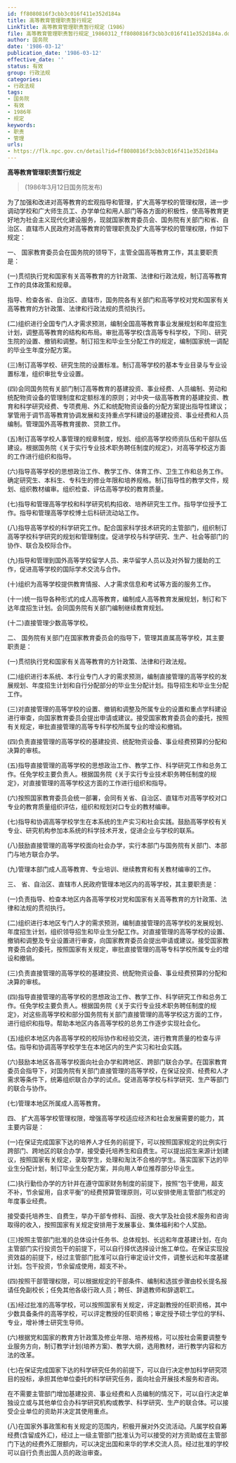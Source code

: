 ```yaml
---
id: ff8080816f3cbb3c016f411e352d184a
title: 高等教育管理职责暂行规定
LinkTitle: 高等教育管理职责暂行规定（1986）
file: 高等教育管理职责暂行规定_19860312_ff8080816f3cbb3c016f411e352d184a.docx
author: 国务院
date: '1986-03-12'
publication_date: '1986-03-12'
effective_date: ''
status: 有效
group: 行政法规
categories:
- 行政法规
tags:
- 国务院
- 有效
- 1986年
- 规定
keywords:
- 职责
- 管理
urls:
- https://flk.npc.gov.cn/detail?id=ff8080816f3cbb3c016f411e352d184a
---
```


**高等教育管理职责暂行规定**

> (1986年3月12日国务院发布)

为了加强和改进对高等教育的宏观指导和管理，扩大高等学校的管理权限，进一步调动学校和广大师生员工、办学单位和用人部门等各方面的积极性，使高等教育更好地为社会主义现代化建设服务，现就国家教育委员会、国务院有关部门和省、自治区、直辖市人民政府对高等教育的管理职责及扩大高等学校的管理权限，作如下规定：

一、 国家教育委员会在国务院的领导下，主管全国高等教育工作，其主要职责是：

(一)贯彻执行党和国家有关高等教育的方针政策、法律和行政法规，制订高等教育工作的具体政策和规章。

指导、检查各省、自治区、直辖市，国务院各有关部门和高等学校对党和国家有关高等教育的方针政策、法律和行政法规的贯彻执行。

(二)组织进行全国专门人才需求预测，编制全国高等教育事业发展规划和年度招生计划，调整高等教育的结构和布局。审批高等学校(含高等专科学校，下同)、研究生院的设置、撤销和调整。制订招生和毕业生分配工作的规定，编制国家统一调配的毕业生年度分配方案。

(三)制订高等学校、研究生院的设置标准。制订高等学校的基本专业目录与专业设置标准，组织审批专业设置。

(四)会同国务院有关部门制订高等教育的基建投资、事业经费、人员编制、劳动和统配物资设备的管理制度和定额标准的原则；对中央一级高等教育的基建投资、教育和科学研究经费、专项费用、外汇和统配物资设备的分配方案提出指导性建议；掌管用于调节高等教育协调发展和支持重点学科建设的基建投资、事业经费和人员编制。管理国外高等教育援款、贷款工作。

(五)制订高等学校人事管理的规章制度，规划、组织高等学校师资队伍和干部队伍建设。根据国务院《关于实行专业技术职务聘任制度的规定》，对高等学校这方面的工作进行组织和指导。

(六)指导高等学校的思想政治工作、教学工作、体育工作、卫生工作和总务工作。确定研究生、本科生、专科生的修业年限和培养规格。制订指导性的教学文件，规划、组织教材编审。组织检查、评估高等学校的教育质量。

(七)指导和管理高等学校和科学研究机构招收、培养研究生工作。指导学位授予工作。指导和管理高等学校博士后科研流动站工作。

(八)指导高等学校的科学研究工作。配合国家科学技术研究的主管部门，组织制订高等学校科学研究的规划和管理制度。促进学校与科学研究、生产、社会等部门的协作、联合及校际合作。

(九)指导和管理到国外高等学校留学人员、来华留学人员以及对外智力援助的工作，促进高等学校的国际学术交流与合作。

(十)组织为高等学校提供教育情报、人才需求信息和考试等方面的服务工作。

(十一)统一指导各种形式的成人高等教育，编制成人高等教育发展规划，制订和下达年度招生计划。会同国务院有关部门编制继续教育规划。

(十二)直接管理少数高等学校。

二、 国务院有关部门在国家教育委员会的指导下，管理其直属高等学校，其主要职责是：

(一)贯彻执行党和国家有关高等教育的方针政策、法律和行政法规。

(二)组织进行本系统、本行业专门人才的需求预测，编制直接管理的高等学校的发展规划、年度招生计划和自行分配部分的毕业生分配计划。指导招生和毕业生分配工作。

(三)对直接管理的高等学校的设置、撤销和调整及所属专业的设置和重点学科建设进行审查，向国家教育委员会提出申请或建议。接受国家教育委员会的委托，按照有关规定，审批直接管理的高等专科学校所属专业的增设和撤销。

(四)负责直接管理的高等学校的基建投资、统配物资设备、事业经费预算的分配和决算的审核。

(五)指导直接管理的高等学校的思想政治工作、教学工作、科学研究工作和总务工作。任免学校主要负责人。根据国务院《关于实行专业技术职务聘任制度的规定》，对直接管理的高等学校这方面的工作进行组织和指导。

(六)按照国家教育委员会统一部署，会同有关省、自治区、直辖市对高等学校对口专业的教育质量组织评估，组织和规划对口专业的教材编审。

(七)指导和协调高等学校学生在本系统的生产实习和社会实践。鼓励高等学校有关专业、研究机构参加本系统的科学技术开发，促进企业与学校的联系。

(八)鼓励直接管理的高等学校面向社会办学，实行本部门与国务院有关部门、本部门与地方联合办学。

(九)管理本部门成人高等教育、专业培训、继续教育和有关教材编审的工作。

三、 省、自治区、直辖市人民政府管理本地区内的高等学校，其主要职责是：

(一)负责指导、检查本地区内各高等学校对党和国家有关高等教育的方针政策、法律和法规的贯彻执行。

(二)组织进行本地区专门人才的需求预测，编制直接管理的高等学校的发展规划、年度招生计划，组织领导招生和毕业生分配工作。对直接管理的高等学校的设置、撤销和调整及专业设置进行审查，向国家教育委员会提出申请或建议。接受国家教育委员会的委托，按照国家有关规定，审批直接管理的高等专科学校所属专业的增设和撤销。

(三)负责直接管理的高等学校的基建投资、统配物资设备、事业经费预算的分配和决算的审核。

(四)指导直接管理的高等学校的思想政治工作、教学工作、科学研究工作和总务工作。任免学校主要负责人。根据国务院《关于实行专业技术职务聘任制度的规定》，对这些高等学校和部分国务院有关部门直接管理的高等学校这方面的工作，进行组织和指导。帮助本地区内各高等学校的总务工作逐步实现社会化。

(五)组织本地区内各高等学校的校际协作和经验交流，进行教育质量的检查与评估。指导和协调高等学校学生在本地区内的生产实习和社会实践。

(六)鼓励本地区各高等学校面向社会办学和跨地区、跨部门联合办学。在国家教育委员会指导下，对国务院有关部门直接管理的高等学校，在保证投资、经费和人才需求等条件下，统筹组织联合办学的试点。促进高等学校与科学研究、生产等部门的联合与协作。

(七)管理本地区所属成人高等教育。

四、 扩大高等学校管理权限，增强高等学校适应经济和社会发展需要的能力，其主要内容是：

(一)在保证完成国家下达的培养人才任务的前提下，可以按照国家规定的比例实行跨部门、跨地区的联合办学，接受委托培养生和自费生。可以提出招生来源计划建议，按照国家有关规定，录取学生，处理和淘汰不合格的学生。落实国家下达的毕业生分配计划，制订毕业生分配方案，并向用人单位推荐部分毕业生。

(二)执行勤俭办学的方针并在遵守国家财务制度的前提下，按照“包干使用，超支不补，节余留用，自求平衡”的经费预算管理原则，可以安排使用主管部门核定的年度事业经费。

接受委托培养生、自费生，举办干部专修科、函授、夜大学及社会技术服务和咨询取得的收入，按照国家有关规定安排用于发展事业、集体福利和个人奖励。

(三)按照主管部门批准的总体设计任务书、总体规划、长远和年度基建计划，在向主管部门实行投资包干的前提下，可以自行择优选择设计施工单位。在保证实现投资效益的前提下，经过主管部门批准可以自行审定设计文件，调整长远和年度基建计划。包干投资，节余留成使用，超支不补。

(四)按照干部管理权限，可以根据规定的干部条件、编制和选拔步骤由校长提名报请任免副校长；任免其他各级行政人员；聘任、辞退教师和辞退职工。

(五)经过批准的高等学校，可以按照国家有关规定，评定副教授的任职资格，其中少数具备条件的高等学校，可以评定教授的任职资格；审定授予硕士学位的学科、专业，增补博士研究生导师。

(六)根据党和国家的教育方针政策及修业年限、培养规格，可以按社会需要调整专业服务方向，制订教学计划(培养方案)、教学大纲，选用教材，进行教学内容和方法的改革。

(七)在保证完成国家下达的科学研究任务的前提下，可以自行决定参加科学研究项目的投标，承担其他单位委托的科学研究任务，面向社会开展技术服务和咨询。

在不需要主管部门增加基建投资、事业经费和人员编制的情况下，可以自行决定单独设立或与其他单位合办科学研究机构或教学、科学研究、生产的联合体。可以接受企业单位的资助并决定其使用重点。

(八)在国家外事政策和有关规定的范围内，积极开展对外交流活动。凡属学校自筹经费(含留成外汇)，经过上一级主管部门批准认为可以接受的对方资助或在主管部门下达的经费外汇限额内，可以决定出国和来华的学术交流人员。经过批准的学校可以自行负责出国人员的政治审查。
